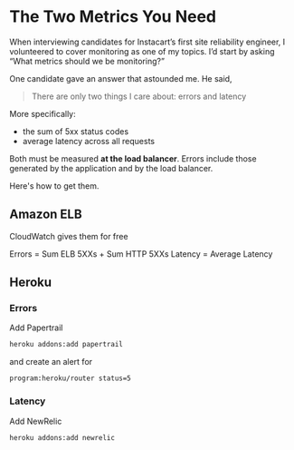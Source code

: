# The Two Metrics You Need

When interviewing candidates for Instacart’s first site reliability engineer, I volunteered to cover monitoring as one of my topics. I’d start by asking “What metrics should we be monitoring?”

One candidate gave an answer that astounded me.  He said,

> There are only two things I care about: errors and latency

More specifically:

- the sum of 5xx status codes
- average latency across all requests

Both must be measured **at the load balancer**. Errors include those generated by the application and by the load balancer.

Here's how to get them.

## Amazon ELB

CloudWatch gives them for free

Errors = Sum ELB 5XXs + Sum HTTP 5XXs
Latency = Average Latency

## Heroku

### Errors

Add Papertrail

```sh
heroku addons:add papertrail
```

and create an alert for

```
program:heroku/router status=5
```

### Latency

Add NewRelic

```sh
heroku addons:add newrelic
```

